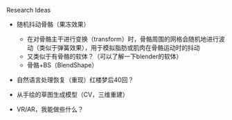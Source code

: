 Research Ideas

- 随机抖动骨骼（果冻效果）
  - 在对骨骼主干进行变换（transform）时，骨骼周围的网格会随机地进行波动（类似于弹簧效果），用于模拟脂肪或肌肉在骨骼运动时的抖动
  - 又类似于有骨骼的软体？（可以了解一下blender的软体）
  - 骨骼+BS（BlendShape）

- 自然语言处理恢复（重现）红楼梦后40回？
- 从手绘的草图生成模型（CV，三维重建）
- VR/AR，我能做些什么？

